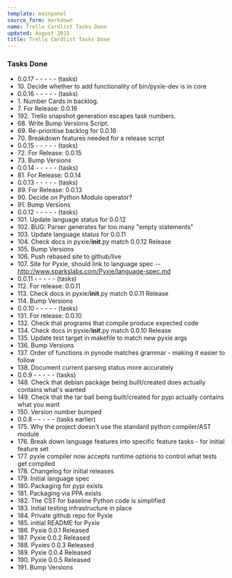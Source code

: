 ```yaml
---
template: mainpanel
source_form: markdown
name: Trello Cardlist Tasks Done
updated: August 2015
title: Trello Cardlist Tasks Done
---
```

### Tasks Done

* 0\.0.17 - - - - - (tasks)
* 10\. Decide whether to add functionality of bin/pyxie-dev is in core
* 0\.0.16 - - - - - (tasks)
* 1\. Number Cards in backlog.
* 7\. For Release: 0.0.16
* 192\. Trello snapshot generation escapes task numbers.
* 68\. Write Bump Versions Script.
* 69\. Re-prioritise backlog for 0.0.16
* 70\. Breakdown features needed for a release script
* 0\.0.15 - - - - - (tasks)
* 72\. For Release: 0.0.15
* 73\. Bump Versions
* 0\.0.14 - - - - - (tasks)
* 81\. For Release: 0.0.14
* 0\.0.13 - - - - - (tasks)
* 89\. For Release: 0.0.13
* 90\. Decide on Python Modulo operator?
* 91\. Bump Versions
* 0\.0.12 - - - - - (tasks)
* 101\. Update language status for 0.0.12
* 102\. BUG: Parser generates far too many "empty statements"
* 103\. Update language status for 0.0.11
* 104\. Check docs in pyxie/__init__.py match 0.0.12 Release
* 105\. Bump Versions
* 106\. Push rebased site to github/live
* 107\. Site for Pyxie, should link to language spec -- http://www.sparkslabs.com/Pyxie/language-spec.md
* 0\.0.11 - - - - - (tasks)
* 112\. For release: 0.0.11
* 113\. Check docs in pyxie/__init__.py match 0.0.11 Release
* 114\. Bump Versions
* 0\.0.10 - - - - - (tasks)
* 131\. For release: 0.0.10
* 132\. Check that programs that compile produce expected code
* 134\. Check docs in pyxie/__init__.py match 0.0.10 Release
* 135\. Update test target in makefile to match new pyxie args
* 136\. Bump Versions
* 137\. Order of functions in pynode matches grammar - making it easier to follow
* 138\. Document current parsing status more accurately
* 0\.0.9 - - - - - (tasks)
* 148\. Check that debian package being built/created does actually contains what's wanted
* 149\. Check that the tar ball being built/created for pypi actually contains what you want
* 150\. Version number bumped
* 0\.0.8 - - - - - (tasks earlier)
* 175\. Why the project doesn't use the standard python compiler/AST module
* 176\. Break down language features into specific feature tasks - for initial feature set
* 177\. pyxie compiler now accepts runtime options to control what tests get compiled
* 178\. Changelog for initial releases
* 179\. Initial language spec
* 180\. Packaging for pypi exists
* 181\. Packaging via PPA exists
* 182\. The CST for baseline Python code is simplified
* 183\. Initial testing infrastructure in place
* 184\. Private github repo for Pyxie
* 185\. initial README for Pyxie
* 186\. Pyxie 0.0.1 Released
* 187\. Pyxie 0.0.2 Released
* 188\. Pyxies 0.0.3 Released
* 189\. Pyxie 0.0.4 Released
* 190\. Pyxie 0.0.5 Released
* 191\. Bump Versions
